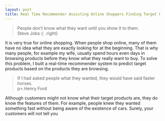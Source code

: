```yaml
---
layout: post
title: Real Time Recommender Assisting Online Shoppers Finding Target Products
---
```


> People don’t know what they want until you show it to them.  
> Steve Jobs {: .right}

It is very true for online shopping. When people shop online, many of them have no idea what they are exactly looking for at the beginning. That is why many people, for example my wife, usually spend hours even days in browsing products before they know what they really want to buy. To solve this problem, I built a real-time recommender system to predict target products based on the products they are browsing. 

> If I had asked people what they wanted, they would have said faster horses.  
> p>.Henry Ford

Although customers might not know what their target products are, they do know the features of them. For example, people knew they wanted something fast without being aware of the existence of cars. Surely, your customers will not tell you  
